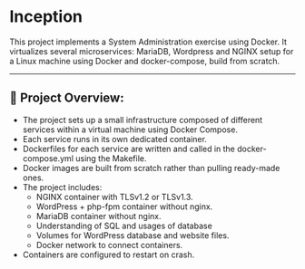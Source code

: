 # Inception

This project implements a System Administration exercise using Docker. It virtualizes several microservices: MariaDB, Wordpress and NGINX setup for a Linux machine using Docker and docker-compose, build from scratch.

---

## 🚀 **Project Overview:**

- The project sets up a small infrastructure composed of different services within a virtual machine using Docker Compose.
- Each service runs in its own dedicated container.
- Dockerfiles for each service are written and called in the docker-compose.yml using the Makefile.
- Docker images are built from scratch rather than pulling ready-made ones.
- The project includes:
  - NGINX container with TLSv1.2 or TLSv1.3.
  - WordPress + php-fpm container without nginx.
  - MariaDB container without nginx.
  - Understanding of SQL and usages of database
  - Volumes for WordPress database and website files.
  - Docker network to connect containers.
- Containers are configured to restart on crash.
